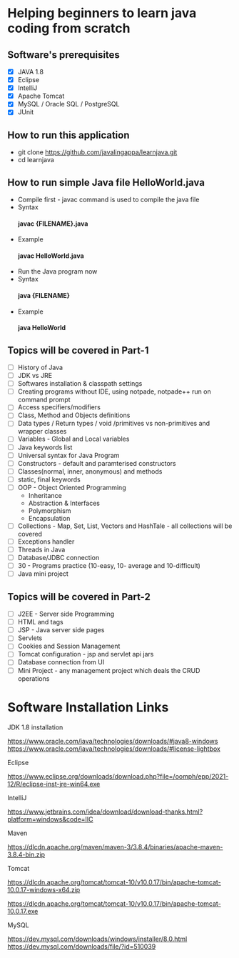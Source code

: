 # Helping beginners to learn java coding from scratch

 ## Software's prerequisites 
 
 - [x] JAVA 1.8
 - [x] Eclipse
 - [x] IntelliJ
 - [x] Apache Tomcat
 - [x] MySQL / Oracle SQL / PostgreSQL
 - [x] JUnit 

## How to run this application ##
 * git clone https://github.com/javalingappa/learnjava.git
 * cd learnjava

## How to run simple Java file HelloWorld.java
* Compile first - javac command is used to compile the java file
* Syntax 
     #### javac  {FILENAME}.java   
* Example 
     #### javac HelloWorld.java
* Run the Java program now 
* Syntax 
     #### java  {FILENAME}  
* Example 
     #### java HelloWorld

 ## Topics will be covered in Part-1
 
 - [ ] History of Java
 - [ ] JDK vs JRE
 - [ ] Softwares installation & classpath settings
 - [ ] Creating programs without IDE, using notpade, notpade++ run on command prompt
 - [ ] Access specifiers/modifiers 
 - [ ] Class, Method and Objects definitions
 - [ ] Data types / Return types / void /primitives vs non-primitives and wrapper classes 
 - [ ] Variables - Global and Local variables
 - [ ] Java keywords list
 - [ ] Universal syntax for Java Program
 - [ ] Constructors - default and paramterised constructors 
 - [ ] Classes(normal, inner, anonymous) and methods 
 - [ ] static, final keywords 
 - [ ] OOP - Object Oriented Programming
      * Inheritance
      * Abstraction & Interfaces
      * Polymorphism
      * Encapsulation 
- [ ] Collections - Map, Set, List, Vectors and HashTale - all collections will be covered
- [ ] Exceptions handler 
- [ ] Threads in Java
- [ ] Database/JDBC connection 
- [ ] 30 - Programs practice  (10-easy, 10- average and 10-difficult)
- [ ] Java mini project

 ## Topics will be covered in Part-2
 
 - [ ] J2EE - Server side Programming
 - [ ]  HTML and tags
 - [ ]  JSP - Java server side pages
 - [ ]  Servlets
 - [ ]  Cookies and Session Management 
 - [ ]  Tomcat configuration - jsp and servlet api jars
 - [ ] Database connection from UI
 - [ ]  Mini Project - any management project which deals the CRUD operations 
 
# Software Installation Links

JDK 1.8 installation

https://www.oracle.com/java/technologies/downloads/#java8-windows 
https://www.oracle.com/java/technologies/downloads/#license-lightbox

Eclipse

https://www.eclipse.org/downloads/download.php?file=/oomph/epp/2021-12/R/eclipse-inst-jre-win64.exe

IntelliJ 

https://www.jetbrains.com/idea/download/download-thanks.html?platform=windows&code=IIC

Maven

https://dlcdn.apache.org/maven/maven-3/3.8.4/binaries/apache-maven-3.8.4-bin.zip

Tomcat

https://dlcdn.apache.org/tomcat/tomcat-10/v10.0.17/bin/apache-tomcat-10.0.17-windows-x64.zip

https://dlcdn.apache.org/tomcat/tomcat-10/v10.0.17/bin/apache-tomcat-10.0.17.exe

MySQL

https://dev.mysql.com/downloads/windows/installer/8.0.html
https://dev.mysql.com/downloads/file/?id=510039
